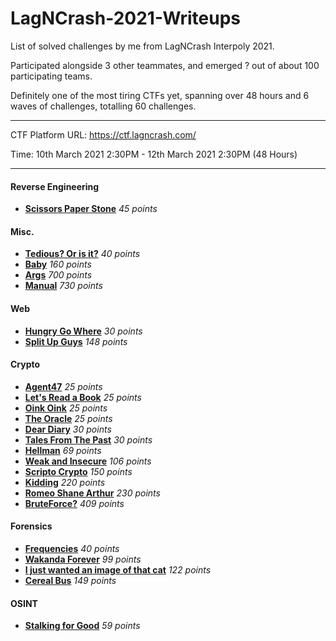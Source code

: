 # LagNCrash-2021-Writeups

List of solved challenges by me from LagNCrash Interpoly 2021.

Participated alongside 3 other teammates, and emerged ? out of about 100 participating teams.

Definitely one of the most tiring CTFs yet, spanning over 48 hours and 6 waves of challenges, totalling 60 challenges.

---

CTF Platform URL: https://ctf.lagncrash.com/

Time: 10th March 2021 2:30PM - 12th March 2021 2:30PM (48 Hours)

---

#### Reverse Engineering

- **[Scissors Paper Stone]()** _45 points_

#### Misc.

- **[Tedious? Or is it?]()** _40 points_
- **[Baby]()** _160 points_
- **[Args]()** _700 points_
- **[Manual]()** _730 points_

#### Web

- **[Hungry Go Where]()** _30 points_
- **[Split Up Guys]()** _148 points_

#### Crypto

- **[Agent47]()** _25 points_
- **[Let's Read a Book]()** _25 points_
- **[Oink Oink]()** _25 points_
- **[The Oracle]()** _25 points_
- **[Dear Diary]()** _30 points_
- **[Tales From The Past]()** _30 points_
- **[Hellman]()** _69 points_
- **[Weak and Insecure]()** _106 points_
- **[Scripto Crypto]()** _150 points_
- **[Kidding]()** _220 points_
- **[Romeo Shane Arthur]()** _230 points_
- **[BruteForce?]()** _409 points_

#### Forensics

- **[Frequencies]()** _40 points_
- **[Wakanda Forever]()** _99 points_
- **[I just wanted an image of that cat]()** _122 points_
- **[Cereal Bus]()** _149 points_

#### OSINT

- **[Stalking for Good]()** _59 points_
